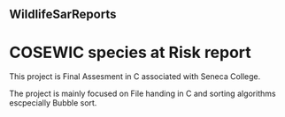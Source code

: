 ## WildlifeSarReports
# COSEWIC species at Risk report
<p> This project is Final Assesment in C associated with Seneca College. </p>
<p> The project is mainly focused on File handing in C and sorting algorithms escpecially Bubble sort.</p>
